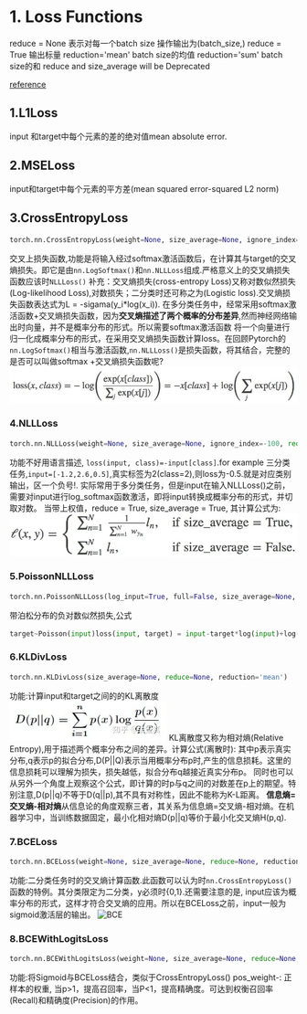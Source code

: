 # 1. Loss Functions
reduce = None 表示对每一个batch size 操作输出为(batch_size,)
reduce = True 输出标量
reduction='mean' batch size的均值
reduction='sum'  batch size的和
reduce and size_average will be Deprecated

[reference](https://zhuanlan.zhihu.com/p/61379965)
## 1.L1Loss
input 和target中每个元素的差的绝对值mean absolute error.

## 2.MSELoss
input和target中每个元素的平方差(mean squared error-squared L2 norm)

## 3.CrossEntropyLoss
```python
torch.nn.CrossEntropyLoss(weight=None, size_average=None, ignore_index=-100, reduce=None, reduction='mean')

```
交叉上损失函数,功能是将输入经过softmax激活函数后，在计算其与target的交叉熵损失。即它是由`nn.LogSoftmax()`和`nn.NLLLoss`组成.严格意义上的交叉熵损失函数应该时`NLLLoss()`
补充：交叉熵损失(cross-entropy Loss)又称对数似然损失(Log-likelihood Loss),对数损失；二分类时还可称之为(Logistic loss).交叉熵损失函数表达式为L = -sigama(y_i*log(x_i)).
在多分类任务中，经常采用softmax激活函数+交叉熵损失函数，因为**交叉熵描述了两个概率的分布差异**,然而神经网络输出时向量，并不是概率分布的形式。所以需要softmax激活函数
将一个向量进行归一化成概率分布的形式，在采用交叉熵损失函数计算loss。在回顾Pytorch的`nn.LogSoftmax()`相当与激活函数,`nn.NLLLoss()`是损失函数，将其结合，完整的是否可以叫做softmax
+交叉熵损失函数呢?
![crossEntropy](https://github.com/kadimakipp/network/raw/master/samhi/losses/images/crossEntropy.jpg)

### 4.NLLLoss
```python
torch.nn.NLLLoss(weight=None, size_average=None, ignore_index=-100, reduce=None, reduction='mean')
```
功能不好用语言描述, `loss(input, class)=-input[class]`.for example 三分类任务,`input=[-1.2,2.6,0.5]`,真实标签为2(class=2),则loss为-0.5.就是对应类别输出，区一个负号!.
实际常用于多分类任务，但是input在输入NLLLoss()之前，需要对input进行log_softmax函数激活，即将input转换成概率分布的形式，并切取对数。
当带上权值，reduce = True, size_average = True, 其计算公式为:
![NLLLoss](https://github.com/kadimakipp/network/raw/master/samhi/losses/images/NLLLoss.jpg)

### 5.PoissonNLLLoss
```python
torch.nn.PoissonNLLLoss(log_input=True, full=False, size_average=None, eps=1e-08, reduce=None, reduction='mean')
```
带泊松分布的负对数似然损失,公式
```python
target~Poisson(input)loss(input, target) = input-target*log(input)+log(target!)
```

### 6.KLDivLoss
```python
torch.nn.KLDivLoss(size_average=None, reduce=None, reduction='mean')
```
功能:计算input和target之间的的KL离散度
![KLdiv](https://github.com/kadimakipp/network/raw/master/samhi/losses/images/KLdivLoss.jpg)
KL离散度又称为相对熵(Relative Entropy),用于描述两个概率分布之间的差异。计算公式(离散时):
其中p表示真实分布,q表示p的拟合分布,D(P||Q)表示当用概率分布p时,产生的信息损耗。这里的信息损耗可以理解为损失，损失越低，拟合分布q越接近真实分布p。
同时也可以从另外一个角度上观察这个公式，即计算的时p与q之间的对数差在p上的期望。特别注意,D(p||q)不等于D(q||p),其不具有对称性，因此不能称为K-L距离。
**信息熵=交叉熵-相对熵**从信息论的角度观察三者，其关系为信息熵=交叉熵-相对熵。在机器学习中，当训练数据固定，最小化相对熵D(p||q)等价于最小化交叉熵H(p,q).

### 7.BCELoss
```python
torch.nn.BCELoss(weight=None, size_average=None, reduce=None, reduction='mean')
```
功能:二分类任务时的交叉熵计算函数.此函数可以认为时`nn.CrossEntropyLoss()`函数的特例。其分类限定为二分类，y必须时{0,1}.还需要注意的是,
input应该为概率分布的形式，这样才符合交叉熵的应用。所以在BCELoss之前，input一般为sigmoid激活层的输出。
![BCE](https://github.com/kadimakipp/network/raw/master/samhi/losses/images/BCE.jpg)

### 8.BCEWithLogitsLoss
```python
torch.nn.BCEWithLogitsLoss(weight=None, size_average=None, reduce=None, reduction='mean', pos_weight=None)
```
功能:将Sigmoid与BCELoss结合，类似于CrossEntropyLoss()
pos_weight-: 正样本的权重, 当p>1，提高召回率，当P<1，提高精确度。可达到权衡召回率(Recall)和精确度(Precision)的作用。